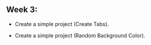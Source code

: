 ## Week 3:

- Create a simple project (Create Tabs).

- Create a simple project (Random Background Color).
